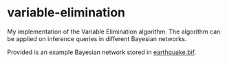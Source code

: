 # variable-elimination

My implementation of the Variable Elimination algorithm. The algorithm can be applied on inference queries in different Bayesian networks.

Provided is an example Bayesian network stored in [earthquake.bif](https://github.com/eBay/bayesian-belief-networks/blob/master/bayesian/examples/bif/earthquake.bif).
